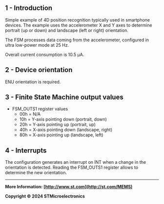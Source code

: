 ## 1 - Introduction

Simple example of 4D position recognition typically used in smartphone devices. The example uses the accelerometer X and Y axes to determine portrait (up or down) and landscape (left or right) orientation.

The FSM processes data coming from the accelerometer, configured in ultra low-power mode at 25 Hz.

Overall current consumption is 10.5  µA.


## 2 - Device orientation

ENU orientation is required.


## 3 - Finite State Machine output values

- FSM_OUTS1 register values
  - 00h = N/A
  - 10h = Y-axis pointing down (portrait, down)
  - 20h = Y-axis pointing up (portrait, up)
  - 40h = X-axis pointing down (landscape, right)
  - 80h = X-axis pointing up (landscape, left)


## 4 - Interrupts

The configuration generates an interrupt on INT when a change in the orientation is detected. Reading the FSM_OUTS1 register allows to determine the new orientation.

------

**More Information: [http://www.st.com](http://st.com/MEMS)**

**Copyright © 2024 STMicroelectronics**